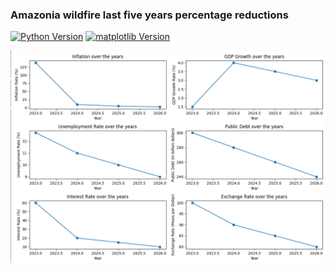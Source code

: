 ### Amazonia wildfire last five years percentage reductions

[![Python Version](https://img.shields.io/badge/Python-3.7%2B-blue.svg)](https://www.python.org/downloads/)
[![matplotlib Version](https://img.shields.io/badge/matplotlib-3.4.3-blue.svg)](https://matplotlib.org/stable/users/installing.html)

<img src="https://raw.githubusercontent.com/Luann8/Python-Argentina-economic-simulation-recovery/main/Captura%20de%20tela%202023-12-06%20200725.png?token=GHSAT0AAAAAACLBRRNSGBKEKGY74URGZJNAZLRACKQ">
